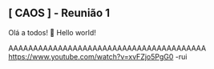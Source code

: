 ## [ CAOS ] - Reunião 1

Olá a todos! 👋
Hello world!

AAAAAAAAAAAAAAAAAAAAAAAAAAAAAAAAAAAAAAAA
https://www.youtube.com/watch?v=xvFZjo5PgG0
-rui